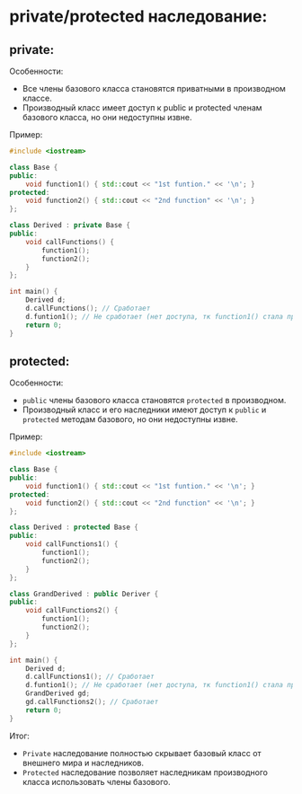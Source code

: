 # private/protected наследование:

## private:

Особенности:
* Все члены базового класса становятся приватными в производном классе.
* Производный класс имеет доступ к public и protected членам базового класса, но они недоступны извне.

Пример:
```cpp
#include <iostream>

class Base {
public:
	void function1() { std::cout << "1st funtion." << '\n'; }
protected:
	void function2() { std::cout << "2nd function" << '\n'; } 
};

class Derived : private Base {
public:
	void callFunctions() {
		function1();
		function2();
	}
};

int main() {
	Derived d;
	d.callFunctions(); // Сработает
	d.funtion1(); // Не сработает (нет доступа, тк function1() стала приватной)!
	return 0;
}
```

## protected:

Особенности:
* `public` члены базового класса становятся `protected` в производном.
* Производный класс и его наследники имеют доступ к `public` и `protected` методам базового, но они недоступны извне.

Пример:
```cpp
#include <iostream>

class Base {
public:
	void function1() { std::cout << "1st funtion." << '\n'; }
protected:
	void function2() { std::cout << "2nd function" << '\n'; } 
};

class Derived : protected Base {
public:
	void callFunctions1() {
		function1();
		function2();
	}
};

class GrandDerived : public Deriver {
public:
	void callFunctions2() {
		function1();
		function2();
	}
};

int main() {
	Derived d;
	d.callFunctions1(); // Сработает
	d.funtion1(); // Не сработает (нет доступа, тк function1() стала приватной)!
	GrandDerived gd;
	gd.callFunctions2(); // Сработает
	return 0;
}
```

Итог:
* `Private` наследование полностью скрывает базовый класс от внешнего мира и наследников.
* `Protected` наследование позволяет наследникам производного класса использовать члены базового.
